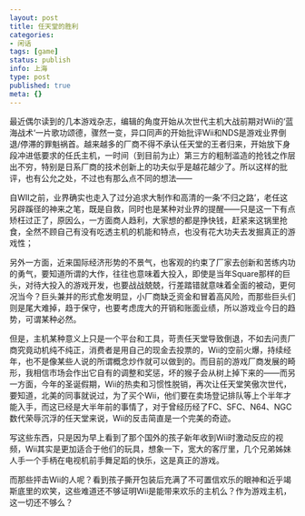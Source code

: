```yaml
---
layout: post
title: 任天堂的胜利
categories:
- 闲话
tags: [game]
status: publish
info: 上海
type: post
published: true
meta: {}
---
```



最近偶尔读到的几本游戏杂志，编辑的角度开始从次世代主机大战前期对Wii的‘蓝海战术‘一片歌功颂德，骤然一变，异口同声的开始批评Wii和NDS是游戏业界倒退/停滞的罪魁祸首。越来越多的厂商不得不承认任天堂的王者归来，开始放下身段冲进低要求的任氏主机，一时间（到目前为止）第三方的粗制滥造的抢钱之作层出不穷，特别是日系厂商的技术创新上的功夫似乎是越花越少了。所以这样的批评，也有公允之处，不过也有那么点不同的想法——

自WII之前，业界确实也走入了过分追求大制作和高清的一条‘不归之路’，老任这另辟蹊径的神来之笔，既是自救，同时也是某种对业界的提醒——只是这一下有点矫枉过正了，原因么，一方面商人趋利，大家想的都是挣快钱，赶紧来这锅里抢食，全然不顾自己有没有吃透主机的机能和特点，也没有花大功夫去发掘真正的游戏性；

另外一方面，近来国际经济形势的不景气，也客观的约束了厂家去创新和苦练内功的勇气，要知道所谓的大作，往往也意味着大投入，即使是当年Square那样的巨头，对待大投入的游戏开发，也要战战兢兢，行差踏错就意味着全面的被动，更何况当今？巨头兼并的形式愈发明显，小厂商缺乏资金和冒着高风险，而那些巨头们则是尾大难掉，趋于保守，也要考虑庞大的开销和账面业绩，所以游戏业今日的趋势，可谓某种必然。

但是，主机某种意义上只是一个平台和工具，苛责任天堂导致倒退，不如去问责厂商究竟动机纯不纯正，消费者是用自己的现金去投票的，Wii的空前火爆，持续经年，也不是像某些人说的所谓概念炒作就可以做到的。而目前的游戏厂商发展的畸形，我相信市场会作出它自有的调整和奖惩，坏的猴子会从树上掉下来的——而另一方面，今年的圣诞假期，Wii的热卖和习惯性脱销，再次让任天堂笑傲次世代，要知道，北美的同事就说过，为了买个Wii，他们要在卖场登记排队等上个半年才能入手，而这已经是大半年前的事情了，对于曾经历经了FC、SFC、N64、NGC数代荣辱沉浮的任天堂来说，Wii的反击简直是一个完美的奇迹。

写这些东西，只是因为早上看到了那个国外的孩子新年收到Wii时激动反应的视频，Wii其实是更加适合于他们的玩具，想象一下，宽大的客厅里，几个兄弟姊妹人手一个手柄在电视机前手舞足蹈的快乐，这是真正的游戏。

而那些抨击Wii的人呢？看到孩子撕开包装后充满了不可置信欢乐的眼神和近乎竭斯底里的欢笑，这些难道还不够证明Wii是能带来欢乐的主机么？作为游戏主机，这一切还不够么？


